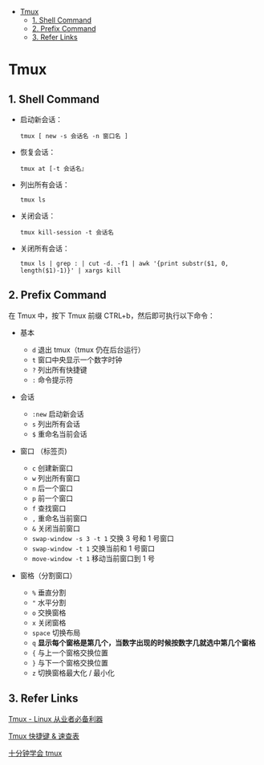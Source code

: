 - [Tmux](#tmux)
  - [1. Shell Command](#1-shell-command)
  - [2. Prefix Command](#2-prefix-command)
  - [3. Refer Links](#3-refer-links)

# Tmux

## 1. Shell Command

- 启动新会话：
  ```shell
  tmux [ new -s 会话名 -n 窗口名 ]
  ```
- 恢复会话：
  ```shell
  tmux at [-t 会话名』
  ```
- 列出所有会话：
  ```shell
  tmux ls
  ```
- 关闭会话：
  ```shell
  tmux kill-session -t 会话名
  ```
- 关闭所有会话：
  ```shell
  tmux ls | grep : | cut -d. -f1 | awk '{print substr($1, 0, length($1)-1)}' | xargs kill
  ```

## 2. Prefix Command

在 Tmux 中，按下 Tmux 前缀 CTRL+b，然后即可执行以下命令：

- 基本
  - `d`  退出 tmux（tmux 仍在后台运行）
  - `t`  窗口中央显示一个数字时钟
  - `?`  列出所有快捷键
  - `:`  命令提示符

- 会话
  - `:new` 启动新会话
  - `s` 列出所有会话
  - `$` 重命名当前会话

- 窗口 （标签页)
  - `c`  创建新窗口
  - `w`  列出所有窗口
  - `n`  后一个窗口
  - `p`  前一个窗口
  - `f`  查找窗口
  - `,`  重命名当前窗口
  - `&`  关闭当前窗口
  - `swap-window -s 3 -t 1`  交换 3 号和 1 号窗口
  - `swap-window -t 1`       交换当前和 1 号窗口
  - `move-window -t 1`       移动当前窗口到 1 号

- 窗格（分割窗口）
  - `%`  垂直分割
  - `"`  水平分割
  - `o`  交换窗格
  - `x`  关闭窗格
  - `space`  切换布局
  - `q` **显示每个窗格是第几个，当数字出现的时候按数字几就选中第几个窗格**
  - `{` 与上一个窗格交换位置
  - `}` 与下一个窗格交换位置
  - `z` 切换窗格最大化 / 最小化 

## 3. Refer Links

[Tmux - Linux 从业者必备利器](http://cenalulu.github.io/linux/tmux/)

[Tmux 快捷键 & 速查表](https://gist.github.com/ryerh/14b7c24dfd623ef8edc7)

[十分钟学会 tmux](https://www.cnblogs.com/kaiye/p/6275207.html)

